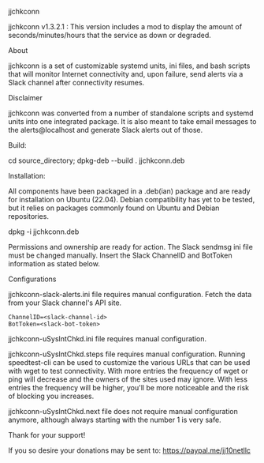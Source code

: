 jjchkconn

jjchkconn v1.3.2.1 : This version includes a mod to display the amount of seconds/minutes/hours that the service as down or degraded.

About

jjchkconn is a set of customizable systemd units, ini files, and bash scripts that will monitor Internet connectivity and, upon failure, send alerts via a Slack channel after connectivity resumes.

Disclaimer

jjchkconn was converted from a number of standalone scripts and systemd units into one integrated package.  It is also meant to take email messages to the alerts@localhost and generate Slack alerts out of those.

Build:

cd source_directory; dpkg-deb --build . jjchkconn.deb

Installation:

All components have been packaged in a .deb(ian) package and are ready for installation on Ubuntu (22.04).  Debian compatibility has yet to be tested, but it relies on packages commonly found on Ubuntu and Debian repositories.

dpkg -i jjchkconn.deb

Permissions and ownership are ready for action.  The Slack sendmsg ini file must be changed manually.  Insert the Slack ChannelID and BotToken information as stated below.

Configurations

jjchkconn-slack-alerts.ini file requires manual configuration.  Fetch the data from your Slack channel's API site.

	ChannelID=<slack-channel-id>
	BotToken=<slack-bot-token>

jjchkconn-uSysIntChkd.ini file requires manual configuration.

jjchkconn-uSysIntChkd.steps file requires manual configuration.  Running speedtest-cli can be used to customize the various URLs that can be used with wget to test connectivity.  With more entries the frequency of wget or ping will decrease and the owners of the sites used may ignore.  With less entries the frequency will be higher, you'll be more noticeable and the risk of blocking you increases.


jjchkconn-uSysIntChkd.next file does not require manual configuration anymore, although always starting with the number 1 is very safe.

Thank for your support!   

If you so desire your donations may be sent to: https://paypal.me/jj10netllc 
